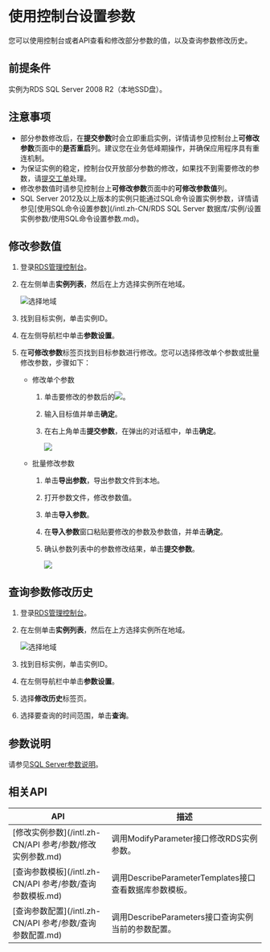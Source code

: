# 使用控制台设置参数

您可以使用控制台或者API查看和修改部分参数的值，以及查询参数修改历史。

## 前提条件

实例为RDS SQL Server 2008 R2（本地SSD盘）。

## 注意事项

-   部分参数修改后，在**提交参数**时会立即重启实例，详情请参见控制台上**可修改参数**页面中的**是否重启**列。建议您在业务低峰期操作，并确保应用程序具有重连机制。
-   为保证实例的稳定，控制台仅开放部分参数的修改，如果找不到需要修改的参数，请[提交工单](https://workorder-intl.console.aliyun.com/#/ticket/createIndex)处理。
-   修改参数值时请参见控制台上**可修改参数**页面中的**可修改参数值**列。
-   SQL Server 2012及以上版本的实例只能通过SQL命令设置实例参数，详情请参见[使用SQL命令设置参数](/intl.zh-CN/RDS SQL Server 数据库/实例/设置实例参数/使用SQL命令设置参数.md)。

## 修改参数值

1.  登录[RDS管理控制台](https://rds.console.aliyun.com/)。

2.  在左侧单击**实例列表**，然后在上方选择实例所在地域。

    ![选择地域](https://static-aliyun-doc.oss-accelerate.aliyuncs.com/assets/img/zh-CN/3074469951/p36543.png)

3.  找到目标实例，单击实例ID。

4.  在左侧导航栏中单击**参数设置**。

5.  在**可修改参数**标签页找到目标参数进行修改。您可以选择修改单个参数或批量修改参数，步骤如下：

    -   修改单个参数
        1.  单击要修改的参数后的![](http://docs-aliyun.cn-hangzhou.oss.aliyun-inc.com/assets/attach/26179/cn_zh/1466499669749/Image%20005.png)。
        2.  输入目标值并单击**确定**。
        3.  在右上角单击**提交参数**，在弹出的对话框中，单击**确定**。

            ![](https://static-aliyun-doc.oss-accelerate.aliyuncs.com/assets/img/zh-CN/5503729951/p21574.png)

    -   批量修改参数
        1.  单击**导出参数**，导出参数文件到本地。
        2.  打开参数文件，修改参数值。
        3.  单击**导入参数**。
        4.  在**导入参数**窗口粘贴要修改的参数及参数值，并单击**确定**。
        5.  确认参数列表中的参数修改结果，单击**提交参数**。

            ![](https://static-aliyun-doc.oss-accelerate.aliyuncs.com/assets/img/zh-CN/5503729951/p21578.png)


## 查询参数修改历史

1.  登录[RDS管理控制台](https://rds.console.aliyun.com/)。

2.  在左侧单击**实例列表**，然后在上方选择实例所在地域。

    ![选择地域](https://static-aliyun-doc.oss-accelerate.aliyuncs.com/assets/img/zh-CN/3074469951/p36543.png)

3.  找到目标实例，单击实例ID。

4.  在左侧导航栏中单击**参数设置**。

5.  选择**修改历史**标签页。

6.  选择要查询的时间范围，单击**查询**。


## 参数说明

请参见[SQL Server参数说明](https://docs.microsoft.com/en-us/sql/database-engine/configure-windows/server-configuration-options-sql-server?view=sql-server-2017)。

## 相关API

|API|描述|
|---|--|
|[修改实例参数](/intl.zh-CN/API 参考/参数/修改实例参数.md)|调用ModifyParameter接口修改RDS实例参数。|
|[查询参数模板](/intl.zh-CN/API 参考/参数/查询参数模板.md)|调用DescribeParameterTemplates接口查看数据库参数模板。|
|[查询参数配置](/intl.zh-CN/API 参考/参数/查询参数配置.md)|调用DescribeParameters接口查询实例当前的参数配置。|

